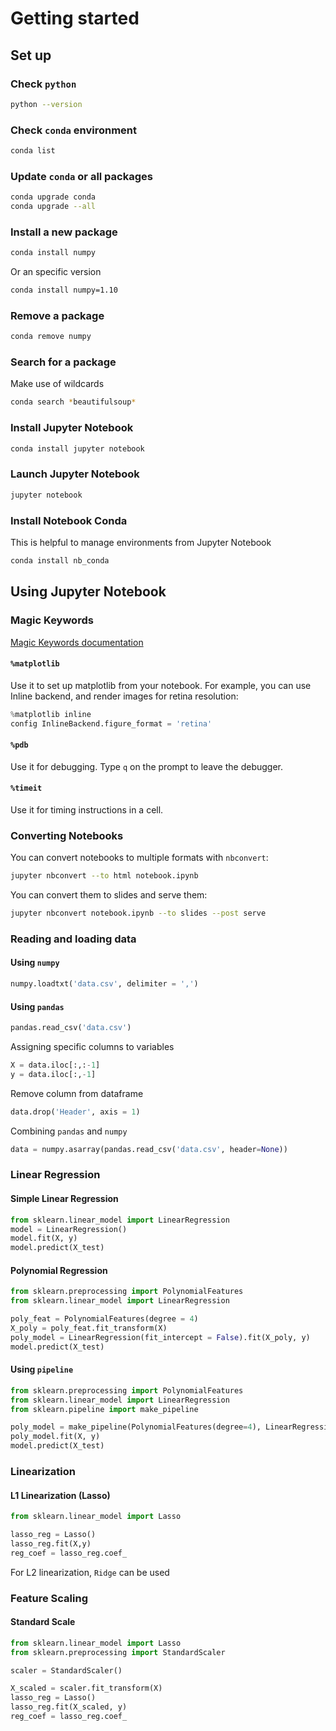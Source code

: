 # Getting started

## Set up

### Check `python`

```bash
python --version
```

### Check `conda` environment

```bash
conda list
```

### Update `conda` or all packages

```bash
conda upgrade conda
conda upgrade --all
```

### Install a new package

```bash
conda install numpy
```

Or an specific version

```bash
conda install numpy=1.10
```

### Remove a package

```bash
conda remove numpy
```

### Search for a package

Make use of wildcards

```bash
conda search *beautifulsoup*
```

### Install Jupyter Notebook

```bash
conda install jupyter notebook
```

### Launch Jupyter Notebook

```bash
jupyter notebook
```

### Install Notebook Conda

This is helpful to manage environments from Jupyter Notebook

```bash
conda install nb_conda
```

## Using Jupyter Notebook

### Magic Keywords

[Magic Keywords documentation](http://ipython.readthedocs.io/en/stable/interactive/magics.html)

#### `%matplotlib`

Use it to set up matplotlib from your notebook. For example, you can use Inline backend, and render images for retina resolution:

```python
%matplotlib inline
config InlineBackend.figure_format = 'retina'
```

#### `%pdb`

Use it for debugging. Type `q` on the prompt to leave the debugger.

#### `%timeit`

Use it for timing instructions in a cell.

### Converting Notebooks

You can convert notebooks to multiple formats with `nbconvert`:

```bash
jupyter nbconvert --to html notebook.ipynb
```

You can convert them to slides and serve them:

```bash
jupyter nbconvert notebook.ipynb --to slides --post serve
```

### Reading and loading data

#### Using `numpy`

```python
numpy.loadtxt('data.csv', delimiter = ',')
```

#### Using `pandas`

```python
pandas.read_csv('data.csv')
```

Assigning specific columns to variables

```python
X = data.iloc[:,:-1]
y = data.iloc[:,-1]
```

Remove column from dataframe

```python
data.drop('Header', axis = 1)
```

Combining `pandas` and `numpy`

```python
data = numpy.asarray(pandas.read_csv('data.csv', header=None))
```

### Linear Regression

#### Simple Linear Regression

```python
from sklearn.linear_model import LinearRegression
model = LinearRegression()
model.fit(X, y)
model.predict(X_test)
```

#### Polynomial Regression

```python
from sklearn.preprocessing import PolynomialFeatures
from sklearn.linear_model import LinearRegression

poly_feat = PolynomialFeatures(degree = 4)
X_poly = poly_feat.fit_transform(X)
poly_model = LinearRegression(fit_intercept = False).fit(X_poly, y)
model.predict(X_test)
```

#### Using `pipeline`

```python
from sklearn.preprocessing import PolynomialFeatures
from sklearn.linear_model import LinearRegression
from sklearn.pipeline import make_pipeline

poly_model = make_pipeline(PolynomialFeatures(degree=4), LinearRegression())
poly_model.fit(X, y)
model.predict(X_test)
```

### Linearization

#### L1 Linearization (Lasso)

```python
from sklearn.linear_model import Lasso

lasso_reg = Lasso()
lasso_reg.fit(X,y)
reg_coef = lasso_reg.coef_
```

For L2 linearization, `Ridge` can be used

### Feature Scaling

#### Standard Scale

```python
from sklearn.linear_model import Lasso
from sklearn.preprocessing import StandardScaler

scaler = StandardScaler()

X_scaled = scaler.fit_transform(X)
lasso_reg = Lasso()
lasso_reg.fit(X_scaled, y)
reg_coef = lasso_reg.coef_
```